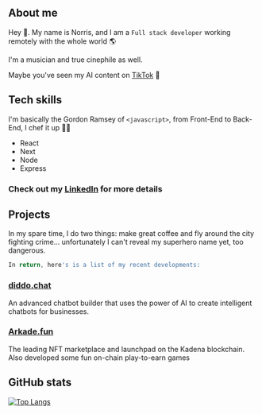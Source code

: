 ## About me
Hey 👋. My name is Norris, and I am a `Full stack developer` working remotely with the whole world 🌎

I'm a musician and true cinephile as well.

Maybe you've seen my AI content on [TikTok](https://tiktok.com/@norris.ai) 👀

## Tech skills
I'm basically the Gordon Ramsey of `<javascript>`, from Front-End to Back-End, I chef it up 👨‍🍳

- React
- Next
- Node
- Express

### Check out my [LinkedIn](https://www.linkedin.com/in/norrischebl/) for more details

## Projects
In my spare time, I do two things: make great coffee and fly around the city fighting crime... unfortunately I can't reveal my superhero name yet, too dangerous.

```javascript
In return, here's is a list of my recent developments:
```

### [diddo.chat](https://diddo.chat)
An advanced chatbot builder that uses the power of AI to create intelligent chatbots for businesses.

### [Arkade.fun](https://arkade.fun)
The leading NFT marketplace and launchpad on the Kadena blockchain. Also developed some fun on-chain play-to-earn games

## GitHub stats
[![Top Langs](https://github-readme-stats.vercel.app/api/top-langs/?username=norrischebl&layout=compact)](https://github.com/norrischebl/github-readme-stats)
